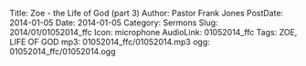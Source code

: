 Title: Zoe - the Life of God (part 3)
Author: Pastor Frank Jones
PostDate: 2014-01-05
Date: 2014-01-05
Category: Sermons
Slug: 2014/01/01052014_ffc
Icon: microphone
AudioLink: 01052014_ffc
Tags: ZOE, LIFE OF GOD
mp3: 01052014_ffc/01052014.mp3
ogg: 01052014_ffc/01052014.ogg
